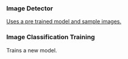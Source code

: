 ### Image Detector

[Uses a pre trained model and sample images.](MachineLearningWithMLNET/tree/master/ImageDetector)

### Image Classification Training

Trains a new model.
